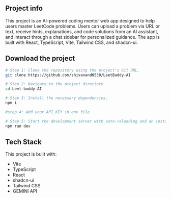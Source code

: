
## Project info
This project is an AI-powered coding mentor web app designed to help users master LeetCode problems. Users can upload a problem via URL or text, receive hints, explanations, and code solutions from an AI assistant, and interact through a chat sidebar for personalized guidance. The app is built with React, TypeScript, Vite, Tailwind CSS, and shadcn-ui.


## Download the project

```sh
# Step 1: Clone the repository using the project's Git URL.
git clone https://github.com/shivanand0530/LeetBuddy-AI

# Step 2: Navigate to the project directory.
cd Leet-buddy-AI

# Step 3: Install the necessary dependencies.
npm i

#step 4: Add your API_KEY in env file

# Step 5: Start the development server with auto-reloading and an instant preview.
npm run dev
```

## Tech Stack

This project is built with:

- Vite
- TypeScript
- React
- shadcn-ui
- Tailwind CSS
- GEMINI API



